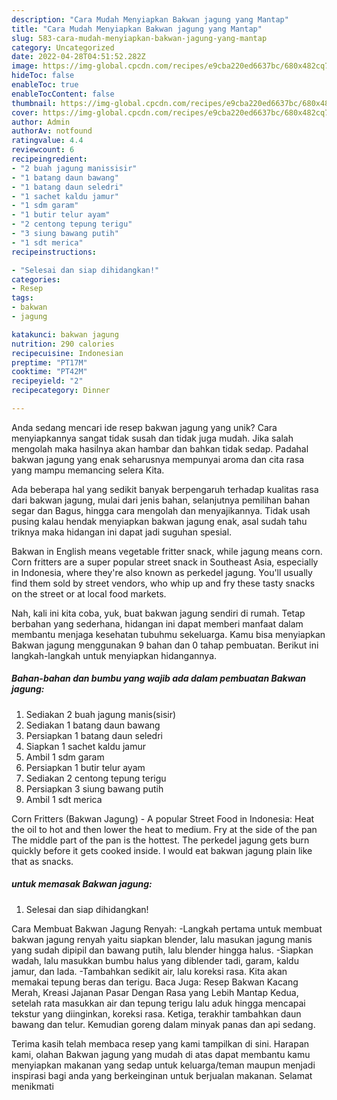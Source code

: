 ```yaml
---
description: "Cara Mudah Menyiapkan Bakwan jagung yang Mantap"
title: "Cara Mudah Menyiapkan Bakwan jagung yang Mantap"
slug: 583-cara-mudah-menyiapkan-bakwan-jagung-yang-mantap
category: Uncategorized
date: 2022-04-28T04:51:52.282Z
image: https://img-global.cpcdn.com/recipes/e9cba220ed6637bc/680x482cq70/bakwan-jagung-foto-resep-utama.jpg
hideToc: false
enableToc: true
enableTocContent: false
thumbnail: https://img-global.cpcdn.com/recipes/e9cba220ed6637bc/680x482cq70/bakwan-jagung-foto-resep-utama.jpg
cover: https://img-global.cpcdn.com/recipes/e9cba220ed6637bc/680x482cq70/bakwan-jagung-foto-resep-utama.jpg
author: Admin
authorAv: notfound
ratingvalue: 4.4
reviewcount: 6
recipeingredient:
- "2 buah jagung manissisir"
- "1 batang daun bawang"
- "1 batang daun seledri"
- "1 sachet kaldu jamur"
- "1 sdm garam"
- "1 butir telur ayam"
- "2 centong tepung terigu"
- "3 siung bawang putih"
- "1 sdt merica"
recipeinstructions:

- "Selesai dan siap dihidangkan!"
categories:
- Resep
tags:
- bakwan
- jagung

katakunci: bakwan jagung 
nutrition: 290 calories
recipecuisine: Indonesian
preptime: "PT17M"
cooktime: "PT42M"
recipeyield: "2"
recipecategory: Dinner

---
```





Anda sedang mencari ide resep bakwan jagung yang unik? Cara menyiapkannya sangat tidak susah dan tidak juga mudah. Jika salah mengolah maka hasilnya akan hambar dan bahkan tidak sedap. Padahal bakwan jagung yang enak seharusnya mempunyai aroma dan cita rasa yang mampu memancing selera Kita.





Ada beberapa hal yang sedikit banyak berpengaruh terhadap kualitas rasa dari bakwan jagung, mulai dari jenis bahan, selanjutnya pemilihan bahan segar dan Bagus, hingga cara mengolah dan menyajikannya. Tidak usah pusing kalau hendak menyiapkan bakwan jagung enak,      asal sudah tahu triknya maka hidangan ini dapat jadi suguhan spesial.














Bakwan in English means vegetable fritter snack, while jagung means corn. Corn fritters are a super popular street snack in Southeast Asia, especially in Indonesia, where they&#39;re also known as perkedel jagung. You&#39;ll usually find them sold by street vendors, who whip up and fry these tasty snacks on the street or at local food markets.






Nah, kali ini kita coba, yuk, buat bakwan jagung sendiri di rumah. Tetap berbahan yang sederhana, hidangan ini dapat memberi manfaat dalam membantu menjaga kesehatan tubuhmu sekeluarga. Kamu bisa menyiapkan Bakwan jagung menggunakan 9 bahan dan 0 tahap pembuatan. Berikut ini langkah-langkah untuk menyiapkan hidangannya.

<!--inarticleads1-->

##### Bahan-bahan dan bumbu yang wajib ada dalam pembuatan Bakwan jagung:

1. Sediakan 2 buah jagung manis(sisir)
1. Sediakan 1 batang daun bawang
1. Persiapkan 1 batang daun seledri
1. Siapkan 1 sachet kaldu jamur
1. Ambil 1 sdm garam
1. Persiapkan 1 butir telur ayam
1. Sediakan 2 centong tepung terigu
1. Persiapkan 3 siung bawang putih
1. Ambil 1 sdt merica


Corn Fritters (Bakwan Jagung) - A popular Street Food in Indonesia: Heat the oil to hot and then lower the heat to medium. Fry at the side of the pan The middle part of the pan is the hottest. The perkedel jagung gets burn quickly before it gets cooked inside. I would eat bakwan jagung plain like that as snacks. 

<!--inarticleads2-->

#####  untuk memasak Bakwan jagung:


1. Selesai dan siap dihidangkan!

Cara Membuat Bakwan Jagung Renyah: -Langkah pertama untuk membuat bakwan jagung renyah yaitu siapkan blender, lalu masukan jagung manis yang sudah dipipil dan bawang putih, lalu blender hingga halus. -Siapkan wadah, lalu masukkan bumbu halus yang diblender tadi, garam, kaldu jamur, dan lada. -Tambahkan sedikit air, lalu koreksi rasa. Kita akan memakai tepung beras dan terigu. Baca Juga: Resep Bakwan Kacang Merah, Kreasi Jajanan Pasar Dengan Rasa yang Lebih Mantap Kedua, setelah rata masukkan air dan tepung terigu lalu aduk hingga mencapai tekstur yang diinginkan, koreksi rasa. Ketiga, terakhir tambahkan daun bawang dan telur. Kemudian goreng dalam minyak panas dan api sedang. 

Terima kasih telah membaca resep yang kami tampilkan di sini. Harapan kami, olahan Bakwan jagung yang mudah di atas dapat membantu kamu menyiapkan makanan yang sedap untuk keluarga/teman maupun menjadi inspirasi bagi anda yang berkeinginan untuk berjualan makanan. Selamat menikmati
